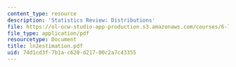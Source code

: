 ```yaml
---
content_type: resource
description: 'Statistics Review: Distributions'
file: https://ol-ocw-studio-app-production.s3.amazonaws.com/courses/6-780-semiconductor-manufacturing-spring-2003/74d1cd3f7b1ac620d21700c2a7c43355_ln2estimation.pdf
file_type: application/pdf
resourcetype: Document
title: ln2estimation.pdf
uid: 74d1cd3f-7b1a-c620-d217-00c2a7c43355
---
```

